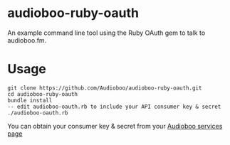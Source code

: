 audioboo-ruby-oauth
===================

An example command line tool using the Ruby OAuth gem to talk to audioboo.fm.

Usage
=====

```
git clone https://github.com/Audioboo/audioboo-ruby-oauth.git
cd audioboo-ruby-oauth
bundle install
-- edit audioboo-oauth.rb to include your API consumer key & secret
./audioboo-oauth.rb
```

You can obtain your consumer key & secret from your [Audioboo services page](http://audioboo.fm/account/services)
